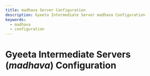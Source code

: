 ```yaml
---
title: madhava Server Configuration
description: Gyeeta Intermediate Server madhava Configuration
keywords:
  - madhava
  - configuration
---
```


# Gyeeta Intermediate Servers (*madhava*) Configuration

